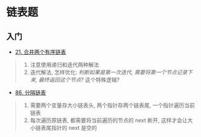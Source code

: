 # 链表题
## 入门
- [21. 合并两个有序链表](https://leetcode.cn/problems/merge-two-sorted-lists/description/)
> 1. 注意使用递归和迭代两种解法
> 2. 迭代解法, 怎样优化: *判断如果是第一次迭代, 需要将第一个节点记录下来, 最终返回这个节点?* 这个特殊逻辑?

- [86. 分隔链表](https://leetcode.cn/problems/partition-list/)
> 1. 需要两个变量存大小链表头, 两个指针存两个链表尾, 一个指针遍历当前链表
> 2. 每次遍历原链表, 都需要将当前遍历的节点的 next 断开, 这样才会让大小链表尾指针的 next 是空的
